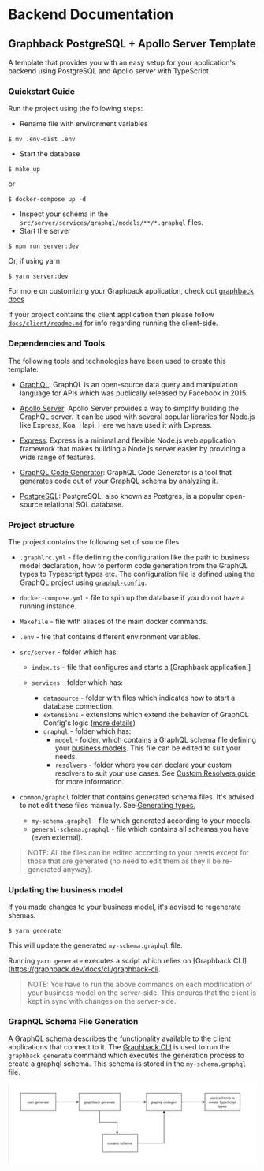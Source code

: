 # Backend Documentation

## Graphback PostgreSQL + Apollo Server Template

A template that provides you with an easy setup for your application's backend using PostgreSQL and Apollo server with TypeScript.

### Quickstart Guide

Run the project using the following steps:

- Rename file with environment variables

```
$ mv .env-dist .env
```

- Start the database

```
$ make up
```

or

```
$ docker-compose up -d
```

- Inspect your schema in the `src/server/services/graphql/models/**/*.graphql` files.
- Start the server

```
$ npm run server:dev
```

Or, if using yarn

```
$ yarn server:dev
```

For more on customizing your Graphback application, check out [graphback docs](https://graphback.dev/docs/introduction)

If your project contains the client application then please follow [`docs/client/readme.md`](../client/readme.md) for info regarding running the client-side.

### Dependencies and Tools

The following tools and technologies have been used to create this template:

- [GraphQL](https://graphql.org/): GraphQL is an open-source data query and manipulation language for APIs which was publically released by Facebook in 2015.

- [Apollo Server](https://www.apollographql.com/docs/apollo-server/): Apollo Server provides a way to simplify building the GraphQL server. It can be used with several popular libraries for Node.js like Express, Koa, Hapi. Here we have used it with Express.

- [Express](https://expressjs.com/): Express is a minimal and flexible Node.js web application framework that makes building a Node.js server easier by providing a wide range of features.

- [GraphQL Code Generator](https://graphql-code-generator.com/): GraphQL Code Generator is a tool that generates code out of your GraphQL schema by analyzing it.

- [PostgreSQL](https://www.postgresql.org/): PostgreSQL, also known as Postgres, is a popular open-source relational SQL database.

### Project structure

The project contains the following set of source files.

- `.graphlrc.yml` - file defining the configuration like the path to business model declaration, how to perform code generation from the GraphQL types to Typescript types etc. The configuration file is defined using the GraphQL project using [`graphql-config`](https://graphql-config.com/introduction).

- `docker-compose.yml` - file to spin up the database if you do not have a running instance.

- `Makefile` - file with aliases of the main docker commands.

- `.env` - file that contains different environment variables.

- `src/server` - folder which has:

  - `index.ts` - file that configures and starts a [Graphback application.]

  - `services` - folder which has:

    - `datasource` - folder with files which indicates how to start a database connection.
    - `extensions` - extensions which extend the behavior of GraphQL Config's logic ([more details](https://graphql-config.com/extensions))
    - `graphql` - folder which has:
      - `model` - folder, which contains a GraphQL schema file defining your [business models](https://graphback.dev/docs/model/datamodel). This file can be edited to suit your needs.
      - `resolvers` - folder where you can declare your custom resolvers to suit your use cases. See [Custom Resolvers guide](https://graphback.dev/docs/resolvers/custom-resolvers) for more information.

- `common/graphql` folder that contains generated schema files. It's advised to not edit these files manually. See [Generating types.](#re-generating-types-from-schema)

  - `my-schema.graphql` - file which generated according to your models.
  - `general-schema.graphql` - file which contains all schemas you have (even external).

> NOTE: All the files can be edited according to your needs except for those that are generated (no need to edit them as they'll be re-generated anyway).

### Updating the business model

If you made changes to your business model, it's advised to regenerate shemas.

```
$ yarn generate
```

This will update the generated `my-schema.graphql` file.

Running `yarn generate` executes a script which relies on [Graphback CLI](https://graphback.dev/docs/cli/graphback-cli.

> NOTE: You have to run the above commands on each modification of your business model on the server-side. This ensures that the client is kept in sync with changes on the server-side.

### GraphQL Schema File Generation

A GraphQL schema describes the functionality available to the client applications that connect to it. The [Graphback CLI](https://graphback.dev/docs/cli/graphback-cli) is used to run the `graphback generate` command which executes the generation process to create a graphql schema. This schema is stored in the `my-schema.graphql` file.

![Diagram explaining the process](../readme-diagram.png)
